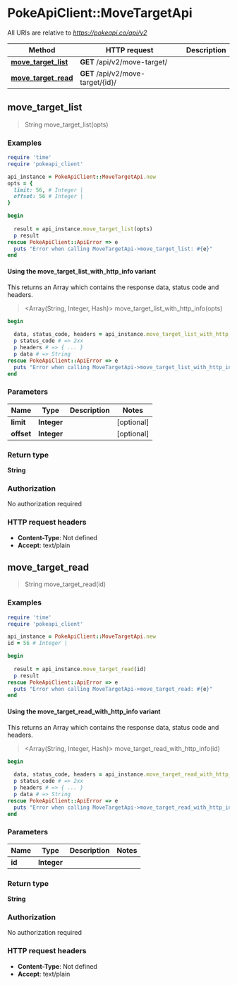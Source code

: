 # PokeApiClient::MoveTargetApi

All URIs are relative to *https://pokeapi.co/api/v2*

| Method | HTTP request | Description |
| ------ | ------------ | ----------- |
| [**move_target_list**](MoveTargetApi.md#move_target_list) | **GET** /api/v2/move-target/ |  |
| [**move_target_read**](MoveTargetApi.md#move_target_read) | **GET** /api/v2/move-target/{id}/ |  |


## move_target_list

> String move_target_list(opts)



### Examples

```ruby
require 'time'
require 'pokeapi_client'

api_instance = PokeApiClient::MoveTargetApi.new
opts = {
  limit: 56, # Integer | 
  offset: 56 # Integer | 
}

begin
  
  result = api_instance.move_target_list(opts)
  p result
rescue PokeApiClient::ApiError => e
  puts "Error when calling MoveTargetApi->move_target_list: #{e}"
end
```

#### Using the move_target_list_with_http_info variant

This returns an Array which contains the response data, status code and headers.

> <Array(String, Integer, Hash)> move_target_list_with_http_info(opts)

```ruby
begin
  
  data, status_code, headers = api_instance.move_target_list_with_http_info(opts)
  p status_code # => 2xx
  p headers # => { ... }
  p data # => String
rescue PokeApiClient::ApiError => e
  puts "Error when calling MoveTargetApi->move_target_list_with_http_info: #{e}"
end
```

### Parameters

| Name | Type | Description | Notes |
| ---- | ---- | ----------- | ----- |
| **limit** | **Integer** |  | [optional] |
| **offset** | **Integer** |  | [optional] |

### Return type

**String**

### Authorization

No authorization required

### HTTP request headers

- **Content-Type**: Not defined
- **Accept**: text/plain


## move_target_read

> String move_target_read(id)



### Examples

```ruby
require 'time'
require 'pokeapi_client'

api_instance = PokeApiClient::MoveTargetApi.new
id = 56 # Integer | 

begin
  
  result = api_instance.move_target_read(id)
  p result
rescue PokeApiClient::ApiError => e
  puts "Error when calling MoveTargetApi->move_target_read: #{e}"
end
```

#### Using the move_target_read_with_http_info variant

This returns an Array which contains the response data, status code and headers.

> <Array(String, Integer, Hash)> move_target_read_with_http_info(id)

```ruby
begin
  
  data, status_code, headers = api_instance.move_target_read_with_http_info(id)
  p status_code # => 2xx
  p headers # => { ... }
  p data # => String
rescue PokeApiClient::ApiError => e
  puts "Error when calling MoveTargetApi->move_target_read_with_http_info: #{e}"
end
```

### Parameters

| Name | Type | Description | Notes |
| ---- | ---- | ----------- | ----- |
| **id** | **Integer** |  |  |

### Return type

**String**

### Authorization

No authorization required

### HTTP request headers

- **Content-Type**: Not defined
- **Accept**: text/plain

